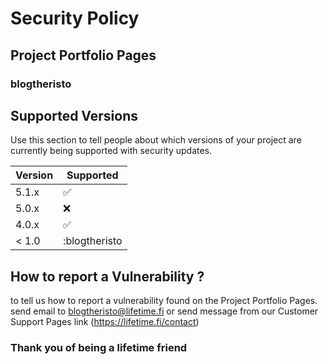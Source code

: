 # Security Policy

## Project Portfolio Pages

### blogtheristo

## Supported Versions

Use this section to tell people about which versions of your project are
currently being supported with security updates.

| Version | Supported          |
| ------- | ------------------ |
| 5.1.x   | :white_check_mark: |
| 5.0.x   | :x:                |
| 4.0.x   | :white_check_mark: |
| < 1.0   | :blogtheristo      |

## How to report a Vulnerability ?

to tell us how to report a vulnerability found on the Project Portfolio Pages.
send email to blogtheristo@lifetime.fi or
send message from our Customer Support Pages
link (<https://lifetime.fi/contact>)

### Thank you of being a lifetime friend
